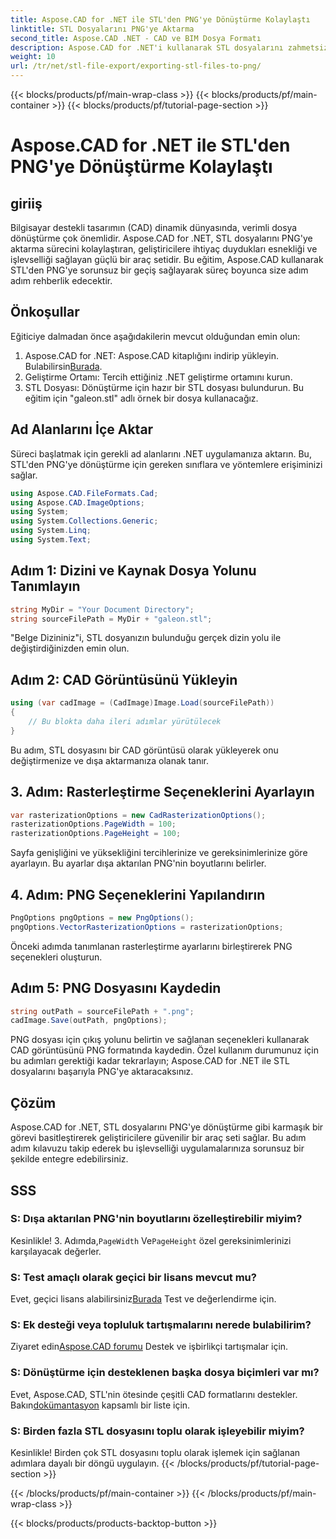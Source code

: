 ```yaml
---
title: Aspose.CAD for .NET ile STL'den PNG'ye Dönüştürme Kolaylaştı
linktitle: STL Dosyalarını PNG'ye Aktarma
second_title: Aspose.CAD .NET - CAD ve BIM Dosya Formatı
description: Aspose.CAD for .NET'i kullanarak STL dosyalarını zahmetsizce PNG'ye dönüştürün. Sorunsuz entegrasyon için adım adım kılavuzumuzu izleyin. Şimdi İndirin!
weight: 10
url: /tr/net/stl-file-export/exporting-stl-files-to-png/
---
```


{{< blocks/products/pf/main-wrap-class >}}
{{< blocks/products/pf/main-container >}}
{{< blocks/products/pf/tutorial-page-section >}}

# Aspose.CAD for .NET ile STL'den PNG'ye Dönüştürme Kolaylaştı

## giriiş
Bilgisayar destekli tasarımın (CAD) dinamik dünyasında, verimli dosya dönüştürme çok önemlidir. Aspose.CAD for .NET, STL dosyalarını PNG'ye aktarma sürecini kolaylaştıran, geliştiricilere ihtiyaç duydukları esnekliği ve işlevselliği sağlayan güçlü bir araç setidir. Bu eğitim, Aspose.CAD kullanarak STL'den PNG'ye sorunsuz bir geçiş sağlayarak süreç boyunca size adım adım rehberlik edecektir.
## Önkoşullar
Eğiticiye dalmadan önce aşağıdakilerin mevcut olduğundan emin olun:
1.  Aspose.CAD for .NET: Aspose.CAD kitaplığını indirip yükleyin. Bulabilirsin[Burada](https://releases.aspose.com/cad/net/).
2. Geliştirme Ortamı: Tercih ettiğiniz .NET geliştirme ortamını kurun.
3. STL Dosyası: Dönüştürme için hazır bir STL dosyası bulundurun. Bu eğitim için "galeon.stl" adlı örnek bir dosya kullanacağız.
## Ad Alanlarını İçe Aktar
Süreci başlatmak için gerekli ad alanlarını .NET uygulamanıza aktarın. Bu, STL'den PNG'ye dönüştürme için gereken sınıflara ve yöntemlere erişiminizi sağlar.
```csharp
using Aspose.CAD.FileFormats.Cad;
using Aspose.CAD.ImageOptions;
using System;
using System.Collections.Generic;
using System.Linq;
using System.Text;
```
## Adım 1: Dizini ve Kaynak Dosya Yolunu Tanımlayın
```csharp
string MyDir = "Your Document Directory";
string sourceFilePath = MyDir + "galeon.stl";
```
"Belge Dizininiz"i, STL dosyanızın bulunduğu gerçek dizin yolu ile değiştirdiğinizden emin olun.
## Adım 2: CAD Görüntüsünü Yükleyin
```csharp
using (var cadImage = (CadImage)Image.Load(sourceFilePath))
{
    // Bu blokta daha ileri adımlar yürütülecek
}
```
Bu adım, STL dosyasını bir CAD görüntüsü olarak yükleyerek onu değiştirmenize ve dışa aktarmanıza olanak tanır.
## 3. Adım: Rasterleştirme Seçeneklerini Ayarlayın
```csharp
var rasterizationOptions = new CadRasterizationOptions();
rasterizationOptions.PageWidth = 100;
rasterizationOptions.PageHeight = 100;
```
Sayfa genişliğini ve yüksekliğini tercihlerinize ve gereksinimlerinize göre ayarlayın. Bu ayarlar dışa aktarılan PNG'nin boyutlarını belirler.
## 4. Adım: PNG Seçeneklerini Yapılandırın
```csharp
PngOptions pngOptions = new PngOptions();
pngOptions.VectorRasterizationOptions = rasterizationOptions;
```
Önceki adımda tanımlanan rasterleştirme ayarlarını birleştirerek PNG seçenekleri oluşturun.
## Adım 5: PNG Dosyasını Kaydedin
```csharp
string outPath = sourceFilePath + ".png";
cadImage.Save(outPath, pngOptions);
```
PNG dosyası için çıkış yolunu belirtin ve sağlanan seçenekleri kullanarak CAD görüntüsünü PNG formatında kaydedin.
Özel kullanım durumunuz için bu adımları gerektiği kadar tekrarlayın; Aspose.CAD for .NET ile STL dosyalarını başarıyla PNG'ye aktaracaksınız.
## Çözüm
Aspose.CAD for .NET, STL dosyalarını PNG'ye dönüştürme gibi karmaşık bir görevi basitleştirerek geliştiricilere güvenilir bir araç seti sağlar. Bu adım adım kılavuzu takip ederek bu işlevselliği uygulamalarınıza sorunsuz bir şekilde entegre edebilirsiniz.
## SSS
### S: Dışa aktarılan PNG'nin boyutlarını özelleştirebilir miyim?
 Kesinlikle! 3. Adımda,`PageWidth` Ve`PageHeight` özel gereksinimlerinizi karşılayacak değerler.
### S: Test amaçlı olarak geçici bir lisans mevcut mu?
 Evet, geçici lisans alabilirsiniz[Burada](https://purchase.aspose.com/temporary-license/) Test ve değerlendirme için.
### S: Ek desteği veya topluluk tartışmalarını nerede bulabilirim?
 Ziyaret edin[Aspose.CAD forumu](https://forum.aspose.com/c/cad/19) Destek ve işbirlikçi tartışmalar için.
### S: Dönüştürme için desteklenen başka dosya biçimleri var mı?
 Evet, Aspose.CAD, STL'nin ötesinde çeşitli CAD formatlarını destekler. Bakın[dokümantasyon](https://reference.aspose.com/cad/net/) kapsamlı bir liste için.
### S: Birden fazla STL dosyasını toplu olarak işleyebilir miyim?
Kesinlikle! Birden çok STL dosyasını toplu olarak işlemek için sağlanan adımlara dayalı bir döngü uygulayın.
{{< /blocks/products/pf/tutorial-page-section >}}

{{< /blocks/products/pf/main-container >}}
{{< /blocks/products/pf/main-wrap-class >}}

{{< blocks/products/products-backtop-button >}}
